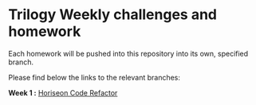 # Trilogy Weekly challenges and homework

Each homework will be pushed into this repository into its own, specified branch.

Please find below the links to the relevant branches:

<b> Week 1 :</b> <a href="url">Horiseon Code Refactor</a>




